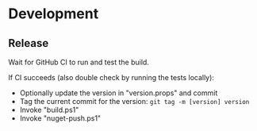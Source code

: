 # Development

## Release

Wait for GitHub CI to run and test the build.

If CI succeeds (also double check by running the tests locally):
- Optionally update the version in "version.props" and commit
- Tag the current commit for the version: `git tag -m [version] version`
- Invoke "build.ps1"
- Invoke "nuget-push.ps1"
